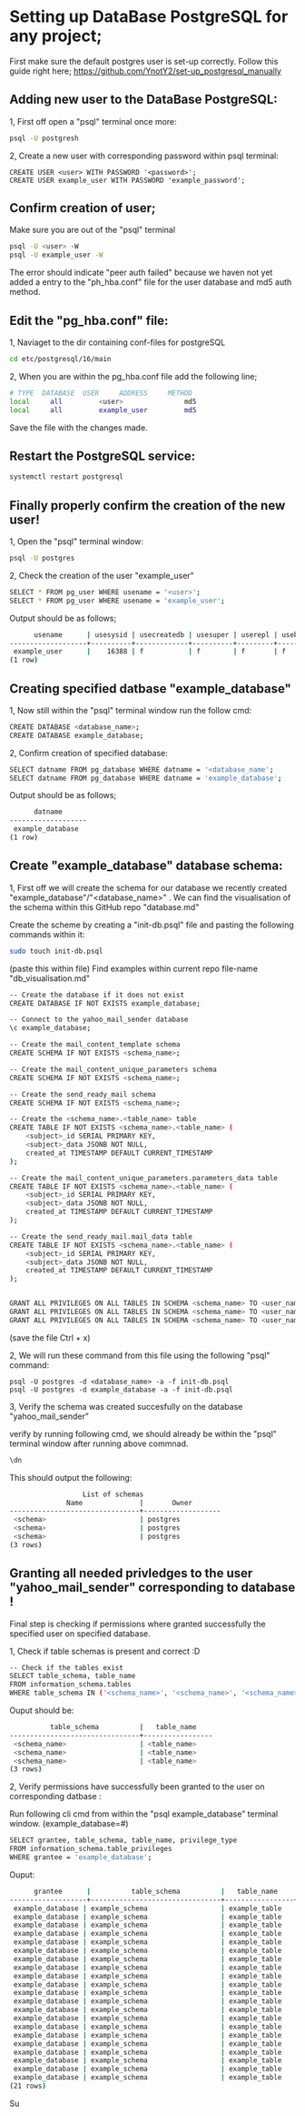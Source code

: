 # Setting up DataBase PostgreSQL for any project; 
First make sure the default postgres user is set-up correctly. Follow this guide right here; 
https://github.com/YnotY2/set-up_postgresql_manually

## Adding new user to the DataBase PostgreSQL:
1, First off open a "psql" terminal once more:

```bash
psql -U postgresh
```

2, Create a new user with corresponding password within psql terminal: 

```bas
CREATE USER <user> WITH PASSWORD '<password>';
CREATE USER example_user WITH PASSWORD 'example_password';
```

## Confirm creation of user; 
Make sure you are out of the "psql" terminal

```bash
psql -U <user> -W
psql -U example_user -W
```

The error should indicate "peer auth failed" because we haven not yet added a entry to the "ph_hba.conf" file for the user database and md5 auth method. 


## Edit the "pg_hba.conf" file:
1, Naviaget to the dir containing conf-files for postgreSQL 

```bash
cd etc/postgresql/16/main
```

2, When you are within the pg_hba.conf file add the following line; 

```bash
# TYPE  DATABASE  USER     ADDRESS     METHOD
local	  all	      <user>               md5
local	  all	      example_user         md5
```

Save the file with the changes made. 

## Restart the PostgreSQL service: 

```bash 
systemctl restart postgresql 
```

## Finally properly confirm the creation of the new user! 

1, Open the "psql" terminal window: 

```bash
psql -U postgres
```

2, Check the creation of the user "example_user" 

```bash
SELECT * FROM pg_user WHERE usename = '<user>';
SELECT * FROM pg_user WHERE usename = 'example_user';
```

Output should be as follows; 

```bash
      usename      | usesysid | usecreatedb | usesuper | userepl | usebypassrls |  passwd  | valuntil | useconfig 
-------------------+----------+-------------+----------+---------+--------------+----------+----------+-----------
 example_user      |    16388 | f           | f        | f       | f            | ******** |          | 
(1 row)
```


## Creating specified datbase "example_database" 

1, Now still within the "psql" terminal window run the follow cmd:

```bash
CREATE DATABASE <database_name>;
CREATE DATABASE example_database;
```

2, Confirm creation of specified database: 

```bash
SELECT datname FROM pg_database WHERE datname = '<database_name';
SELECT datname FROM pg_database WHERE datname = 'example_database';
```

Output should be as follows; 

```bash
      datname      
-------------------
 example_database
(1 row)

```

## Create "example_database" database schema:

1, First off we will create the schema for our database we recently created "example_database"/"<database_name>" . We can find the visualisation of the schema within this GitHub repo "database.md" 

Create the scheme by creating a "init-db.psql" file and pasting the following commands within it: 

```bash
sudo touch init-db.psql 
```


(paste this within file) Find examples within current repo file-name "db_visualisation.md"

```bash
-- Create the database if it does not exist
CREATE DATABASE IF NOT EXISTS example_database;

-- Connect to the yahoo_mail_sender database
\c example_database;

-- Create the mail_content_template schema
CREATE SCHEMA IF NOT EXISTS <schema_name>;

-- Create the mail_content_unique_parameters schema
CREATE SCHEMA IF NOT EXISTS <schema_name>;

-- Create the send_ready_mail schema
CREATE SCHEMA IF NOT EXISTS <schema_name>;

-- Create the <schema_name>.<table_name> table
CREATE TABLE IF NOT EXISTS <schema_name>.<table_name> (
    <subject>_id SERIAL PRIMARY KEY,
    <subject>_data JSONB NOT NULL,
    created_at TIMESTAMP DEFAULT CURRENT_TIMESTAMP
);

-- Create the mail_content_unique_parameters.parameters_data table
CREATE TABLE IF NOT EXISTS <schema_name>.<table_name> (
    <subject>_id SERIAL PRIMARY KEY,
    <subject>_data JSONB NOT NULL,
    created_at TIMESTAMP DEFAULT CURRENT_TIMESTAMP
);

-- Create the send_ready_mail.mail_data table
CREATE TABLE IF NOT EXISTS <schema_name>.<table_name> (
    <subject>_id SERIAL PRIMARY KEY,
    <subject>_data JSONB NOT NULL,
    created_at TIMESTAMP DEFAULT CURRENT_TIMESTAMP
);


GRANT ALL PRIVILEGES ON ALL TABLES IN SCHEMA <schema_name> TO <user_name_postgresql>;
GRANT ALL PRIVILEGES ON ALL TABLES IN SCHEMA <schema_name> TO <user_name_postgresql>;
GRANT ALL PRIVILEGES ON ALL TABLES IN SCHEMA <schema_name> TO <user_name_postgresql>;

```

(save the file Ctrl + x)


2, We will run these command from this file using the following "psql" command: 

```bashpsql
psql -U postgres -d <database_name> -a -f init-db.psql
psql -U postgres -d example_database -a -f init-db.psql

```

3, Verify the schema was created succesfully on the database "yahoo_mail_sender" 

verify by running following cmd, we should already be within the "psql" terminal window after running above commnad. 

```bash
\dn
```

This should output the following:

```bash
                  List of schemas
              Name              |       Owner       
--------------------------------+-------------------
 <schema>                       | postgres
 <schema>                       | postgres
 <schema>                       | postgres
(3 rows)

```


## Granting all needed privledges to the user "yahoo_mail_sender" corresponding to database ! 
Final step is checking if permissions where granted successfully the specified user on specified database.

1, Check if table schemas is present and correct :D 

```bash
-- Check if the tables exist
SELECT table_schema, table_name
FROM information_schema.tables
WHERE table_schema IN ('<schema_name>', '<schema_name>', '<schema_name>');

```
Ouput should be:

```bash
          table_schema          |   table_name    
--------------------------------+-----------------
 <schema_name>                  | <table_name>
 <schema_name>                  | <table_name>
 <schema_name>                  | <table_name>
(3 rows)

```

2, Verify permissions have successfully been granted to the user on corresponding datbase : 

Run following cli cmd from within the "psql example_database" terminal window. (example_database=#)

```bash
SELECT grantee, table_schema, table_name, privilege_type
FROM information_schema.table_privileges
WHERE grantee = 'example_database';

```


Ouput:

```bash
      grantee      |          table_schema          |   table_name    | privilege_type 
-------------------+--------------------------------+-----------------+----------------
 example_database | example_schema                  | example_table   | INSERT
 example_database | example_schema                  | example_table   | SELECT
 example_database | example_schema                  | example_table   | UPDATE
 example_database | example_schema                  | example_table   | DELETE
 example_database | example_schema                  | example_table   | TRUNCATE
 example_database | example_schema                  | example_table   | REFERENCES
 example_database | example_schema                  | example_table   | TRIGGER
 example_database | example_schema                  | example_table   | INSERT
 example_database | example_schema                  | example_table   | SELECT
 example_database | example_schema                  | example_table   | UPDATE
 example_database | example_schema                  | example_table   | DELETE
 example_database | example_schema                  | example_table   | TRUNCATE
 example_database | example_schema                  | example_table   | REFERENCES
 example_database | example_schema                  | example_table   | TRIGGER
 example_database | example_schema                  | example_table   | INSERT
 example_database | example_schema                  | example_table   | SELECT
 example_database | example_schema                  | example_table   | UPDATE
 example_database | example_schema                  | example_table   | DELETE
 example_database | example_schema                  | example_table   | TRUNCATE
 example_database | example_schema                  | example_table   | REFERENCES
 example_database | example_schema                  | example_table   | TRIGGER
(21 rows)

```


Su







